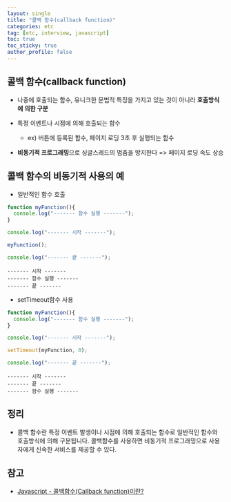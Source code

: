 ```yaml
---
layout: single
title: "콜백 함수(callback function)"
categories: etc
tag: [etc, interview, javascript]
toc: true
toc_sticky: true
author_profile: false
---
```

## **콜백 함수**(callback function)

* 나중에 호출되는 함수, 유니크한 문법적 특징을 가지고 있는 것이 아니라 **호출방식에 의한 구분**
* 특정 이벤트나 시점에 의해 호출되는 함수
  * ex) 버튼에 등록된 함수, 페이지 로딩 3초 후 실행되는 함수

* **비동기적 프로그래밍**으로 싱글스레드의 멈춤을 방지한다 => 페이지 로딩 속도 상승



## 콜백 함수의 비동기적 사용의 예

* 일반적인 함수 호출

```javascript
function myFunction(){
  console.log("------- 함수 실행 -------");
}

console.log("------- 시작 -------");

myFunction();

console.log("------- 끝 -------");
```

```
------- 시작 -------
------- 함수 실행 -------
------- 끝 -------
```



* setTimeout함수 사용

```javascript
function myFunction(){
  console.log("------- 함수 실행 -------");
}

console.log("------- 시작 -------");

setTimeout(myFunction, 0);

console.log("------- 끝 -------");
```

```
------- 시작 -------
------- 끝 -------
------- 함수 실행 -------
```



## 정리

* 콜백 함수란 특정 이벤트 발생이나 시점에 의해 호출되는 함수로 일반적인 함수와 호출방식에 의해 구분됩니다. 콜백함수를 사용하면 비동기적 프로그래밍으로 사용자에게 신속한 서비스를 제공할 수 있다.



## 참고

* <a href="https://www.hanumoka.net/2018/10/24/javascript-20181024-javascript-callback/" target="_blank">Javascript - 콜백함수(Callback function)이란?</a>

